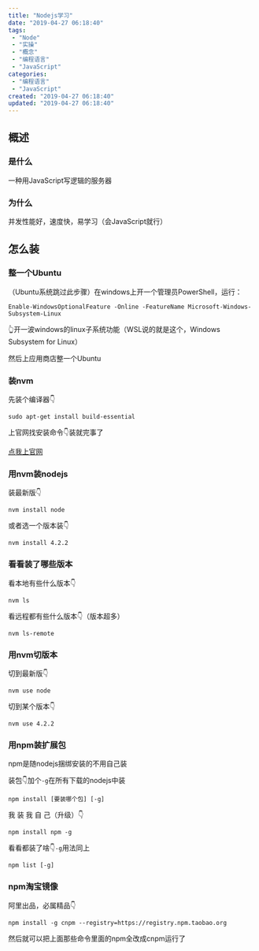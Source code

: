 ```yaml
---
title: "Nodejs学习"
date: "2019-04-27 06:18:40"
tags: 
 - "Node"
 - "实操"
 - "概念"
 - "编程语言"
 - "JavaScript"
categories: 
 - "编程语言"
 - "JavaScript"
created: "2019-04-27 06:18:40"
updated: "2019-04-27 06:18:40"
---
```


## 概述

### 是什么

一种用JavaScript写逻辑的服务器

### 为什么

并发性能好，速度快，易学习（会JavaScript就行）

## 怎么装

### 整一个Ubuntu

（Ubuntu系统跳过此步骤）在windows上开一个管理员PowerShell，运行：

    Enable-WindowsOptionalFeature -Online -FeatureName Microsoft-Windows-Subsystem-Linux

👆开一波windows的linux子系统功能（WSL说的就是这个，Windows Subsystem for Linux）

然后上应用商店整一个Ubuntu

### 装nvm

先装个编译器👇

    sudo apt-get install build-essential

上官网找安装命令👇装就完事了

[点我上官网](https://github.com/creationix/nvm#install-script)

### 用nvm装nodejs

装最新版👇

    nvm install node

或者选一个版本装👇

    nvm install 4.2.2

### 看看装了哪些版本

看本地有些什么版本👇

    nvm ls

看远程都有些什么版本👇（版本超多）

    nvm ls-remote

### 用nvm切版本

切到最新版👇

    nvm use node

切到某个版本👇

    nvm use 4.2.2

### 用npm装扩展包

npm是随nodejs捆绑安装的不用自己装

装包👇加个`-g`在所有下载的nodejs中装

    npm install [要装哪个包] [-g]

我 装 我 自 己（升级）👇

    npm install npm -g

看看都装了啥👇`-g`用法同上

    npm list [-g]

### npm淘宝镜像

阿里出品，必属精品👇

    npm install -g cnpm --registry=https://registry.npm.taobao.org

然后就可以把上面那些命令里面的npm全改成cnpm运行了

